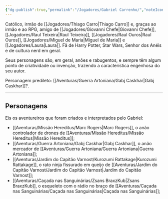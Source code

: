 ```yaml
---
{"dg-publish":true,"permalink":"/Jogadores/Gabriel Carrenho/","noteIcon":"","created":"2025-10-13T17:42:06.572-03:00"}
---
```


Católico, irmão de [[Jogadores/Thiago Carro\|Thiago Carro]] e, graças ao irmão e ao RPG, amigo de [[Jogadores/Giovanni Chefe\|Giovanni Chefe]], [[Jogadores/Raul Teixeira\|Raul Teixeira]], [[Jogadores/Raul Ouros\|Raul Ouros]], [[Jogadores/Miguel de Maria\|Miguel de Maria]] e [[Jogadores/Laura\|Laura]].
Fã de Harry Potter, Star Wars, Senhor dos Anéis e de cultura nerd em geral.

Seus personagens são, em geral, anões e rabugentos, e sempre têm algum ponto de criatividade ou invenção, trazendo a característica engenhosa do seu autor.

Personagem predileto: [[Aventuras/Guerra Artoniana/Gabj Caskhar\|Gabj Caskhar]]?.

---
## Personagens
Eis os aventureiros que foram criados e interpretados pelo Gabriel:
- [[Aventuras/Missão Hereditus/Marc Rogers\|Marc Rogers]], o anão controlador de drones de [[Aventuras/Missão Hereditus/Missão Hereditus\|Missão Hereditus]];
- [[Aventuras/Guerra Artoniana/Gabj Caskhar\|Gabj Caskhar]], o anão mercador de [[Aventuras/Guerra Artoniana/Guerra Artoniana\|Guerra Artoniana]];
- [[Aventuras/Jardim do Capitão Varnost/Kurozumi Rattakage\|Kurozumi Rattakage]], o rato ninja fissurado em queijo de [[Aventuras/Jardim do Capitão Varnost/Jardim do Capitão Varnost\|Jardim do Capitão Varnost]];
- [[Aventuras/Caçada nas Sanguinárias/Zsans BraxzKub\|Zsans BraxzKub]], o esqueleto com o rádio no braço de [[Aventuras/Caçada nas Sanguinárias/Caçada nas Sanguinárias\|Caçada nas Sanguinárias]];
